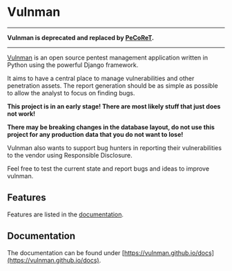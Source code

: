 # Vulnman

***
**Vulnman is deprecated and replaced by [PeCoReT](https://github.com/PeCoReT/pecoret).**

***
[Vulnman](https://vulnman.github.io) is an open source pentest management application written in Python using the powerful Django framework.

It aims to have a central place to manage vulnerabilities and other penetration assets.
The report generation should be as simple as possible to allow the analyst to focus on finding bugs.


**This project is in an early stage! There are most likely stuff that just does not work!**

**There may be breaking changes in the database layout, do not use this project for any production data that you do not want to lose!**

Vulnman also wants to support bug hunters in reporting their vulnerabilities to the vendor using Responsible Disclosure.

Feel free to test the current state and report bugs and ideas to improve vulnman.

## Features
Features are listed in the [documentation](https://vulnman.github.io/docs).

## Documentation

The documentation can be found under [https://vulnman.github.io/docs](https://vulnman.github.io/docs).
